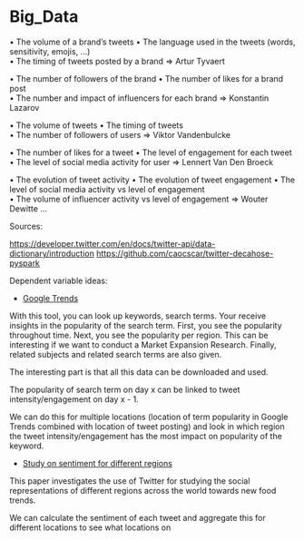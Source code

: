 # Big_Data

•	The volume of a brand’s tweets 
•	The language used in the tweets (words, sensitivity, emojis, ...)               
•	The timing of tweets posted by a brand
=> Artur Tyvaert

•	The number of followers of the brand 
•	The number of likes for a brand post                                            
•	The number and impact of influencers for each brand 
=> Konstantin Lazarov

•	The volume of tweets 
•	The timing of tweets                                                            
•	The number of followers of users 
=> Viktor Vandenbulcke

•	The number of likes for a tweet
•	The level of engagement for each tweet                                          
•	The level of social media activity for user 
=> Lennert Van Den Broeck

•	The evolution of tweet activity 
•	The evolution of tweet engagement 
•	The level of social media activity vs level of engagement          
•	The volume of influencer activity vs level of engagement 
=> Wouter Dewitte 
...


Sources:

https://developer.twitter.com/en/docs/twitter-api/data-dictionary/introduction
https://github.com/caocscar/twitter-decahose-pyspark

Dependent variable ideas:

- [Google Trends](https://trends.google.com/trends/?geo=BE)

With this tool, you can look up keywords, search terms. Your receive insights in the popularity of the search term.
First, you see the popularity throughout time.
Next, you see the popularity per region. This can be interesting if we want to conduct a Market Expansion Research.
Finally, related subjects and related search terms are also given.

The interesting part is that all this data can be downloaded and used.

The popularity of search term on day x can be linked to tweet intensity/engagement on day x - 1.

We can do this for multiple locations (location of term popularity in Google Trends combined with location of tweet posting) and look in which region the tweet intensity/engagement has the most impact on popularity of the keyword.


- [Study on sentiment for different regions](https://www.emerald.com/insight/content/doi/10.1108/BFJ-03-2020-0192/full/html)

This paper investigates the use of Twitter for studying the social representations of different
regions across the world towards new food trends.

We can calculate the sentiment of each tweet and aggregate this for different locations to see what locations  on
